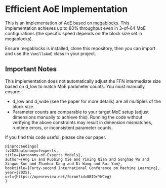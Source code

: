 # Efficient AoE Implementation

This is an implementation of AoE based on [megablocks](https://github.com/databricks/megablocks). This implementation achieves up to 80% throughput even in 3-of-64 MoE configurations (the specific speed depends on the block size set in megablocks).

Ensure megablocks is installed, clone this repository, then you can import and use the ```VanillaAoE``` class in your project.

## Important Notes
This implementation does not automatically adjust the FFN intermediate size based on d_low to match MoE parameter counts. You must manually ensure:
- d_low and d_wide (see the paper for more details) are all multiples of the block size.
- Parameter counts are comparable to your target MoE setup (adjust dimensions manually to achieve this).
Running the code without verifying the above constraints may result in dimension mismatches, runtime errors, or inconsistent parameter counts.


If you find this code useful, please cite our paper.

```
@inproceedings{
lv2025autonomyofexperts,
title={Autonomy-of-Experts Models},
author={Ang Lv and Ruobing Xie and Yining Qian and Songhao Wu and Xingwu Sun and Zhanhui Kang and Di Wang and Rui Yan},
booktitle={Forty-second International Conference on Machine Learning},
year={2025},
url={https://openreview.net/forum?id=8BIDrYWCeg}
}
```
